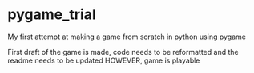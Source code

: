 # pygame_trial
 My first attempt at making a game from scratch in python using pygame


 First draft of the game is made, code needs to be reformatted and the readme needs to be updated HOWEVER, game is playable
